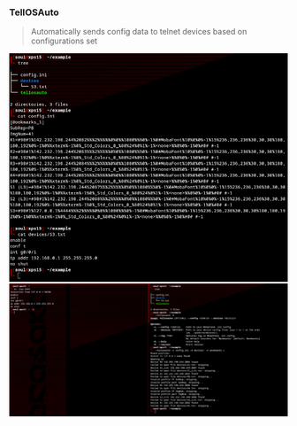 ### TelIOSAuto
> Automatically sends config data to telnet devices based on configurations set

![Example config and path layouts](images/example1.png)
![Connecting to example device on localhost](images/example2.png)